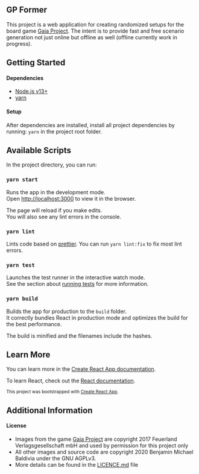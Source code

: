 ## GP Former
This project is a web application for creating randomized setups for the board game [Gaia Project][1].  The intent is to provide fast and free scenario generation not just online but offline as well (offline currently work in progress).

## Getting Started

#### Dependencies

-   [Node.js v13+](https://nodejs.org/en/)
-   [yarn](https://yarnpkg.com/getting-started/install)

#### Setup

After dependencies are installed, install all project dependencies by running: `yarn` in the project root folder.

## Available Scripts

In the project directory, you can run:

### `yarn start`

Runs the app in the development mode.<br />
Open [http://localhost:3000](http://localhost:3000) to view it in the browser.

The page will reload if you make edits.<br />
You will also see any lint errors in the console.

### `yarn lint`

Lints code based on [prettier][3].  You can run `yarn lint:fix` to fix most lint errors.<br />

### `yarn test`

Launches the test runner in the interactive watch mode.<br />
See the section about [running tests](https://facebook.github.io/create-react-app/docs/running-tests) for more information.

### `yarn build`

Builds the app for production to the `build` folder.<br />
It correctly bundles React in production mode and optimizes the build for the best performance.

The build is minified and the filenames include the hashes.<br />

## Learn More

You can learn more in the [Create React App documentation](https://facebook.github.io/create-react-app/docs/getting-started).

To learn React, check out the [React documentation](https://reactjs.org/).

<sub>This project was bootstrapped with [Create React App](https://github.com/facebook/create-react-app).</sub>

## Additional Information

#### License
 - Images from the game [Gaia Project][1] are copyright 2017 Feuerland Verlagsgesellschaft mbH and used by permission for this project only
 - All other images and source code are copyright 2020 Benjamin Michael Baldivia under the GNU AGPLv3.
 - More details can be found in the [LICENCE.md][2] file

[1]: https://boardgamegeek.com/boardgame/220308/gaia-project
[2]: https://github.com/Goblinlordx/gp-former/blob/master/LICENSE.md
[3]: https://prettier.io/
